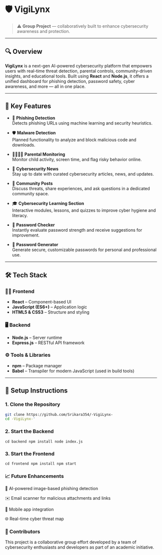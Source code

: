 # 🛡️ VigiLynx

> ⚠️ **Group Project** — collaboratively built to enhance cybersecurity awareness and protection.

---

## 🔍 Overview

**VigiLynx** is a next-gen AI-powered cybersecurity platform that empowers users with real-time threat detection, parental controls, community-driven insights, and educational tools. Built using **React** and **Node.js**, it offers a unified dashboard for phishing detection, password safety, cyber awareness, and more — all in one place.

---

## 🚀 Key Features

- 🧠 **Phishing Detection**  
  Detects phishing URLs using machine learning and security heuristics.

- 🛡️ **Malware Detection**  
  Planned functionality to analyze and block malicious code and downloads.

- 👨‍👩‍👧‍👦 **Parental Monitoring**  
  Monitor child activity, screen time, and flag risky behavior online.

- 📰 **Cybersecurity News**  
  Stay up to date with curated cybersecurity articles, news, and updates.

- 💬 **Community Posts**  
  Discuss threats, share experiences, and ask questions in a dedicated community space.

- 🎓 **Cybersecurity Learning Section**  
  Interactive modules, lessons, and quizzes to improve cyber hygiene and literacy.

- 🔑 **Password Checker**  
  Instantly evaluate password strength and receive suggestions for improvement.

- 🔐 **Password Generator**  
  Generate secure, customizable passwords for personal and professional use.

---

## 🛠️ Tech Stack

### 👨‍💻 Frontend
- **React** – Component-based UI
- **JavaScript (ES6+)** – Application logic
- **HTML5 & CSS3** – Structure and styling

### 🖥️ Backend
- **Node.js** – Server runtime
- **Express.js** – RESTful API framework

### ⚙️ Tools & Libraries
- **npm** – Package manager
- **Babel** – Transpiler for modern JavaScript (used in build tools)

---

## 🧪 Setup Instructions

### 1. Clone the Repository

```bash
git clone https://github.com/Srikara354/-VigiLynx-
cd -VigiLynx-'

```
### 2. Start the Backend

`cd backend
npm install
node index.js`
### 3. Start the Frontend

`cd frontend
npm install
npm start`

### 📈 Future Enhancements
🧠 AI-powered image-based phishing detection

✉️ Email scanner for malicious attachments and links

📲 Mobile app integration

🌐 Real-time cyber threat map

### 🤝 Contributors
This project is a collaborative group effort developed by a team of cybersecurity enthusiasts and developers as part of an academic initiative.





